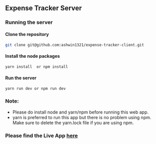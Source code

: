 ## Expense Tracker Server

### Running the server

#### Clone the repository
```bash
git clone git@github.com:ashwin1321/expense-tracker-client.git
```

#### Install the node packages
```bash
yarn install  or npm install
```
#### Run the server
```bash
yarn run dev or npm run dev
```

### Note:
- Please do install node and yarn/npm before running this web app.
- yarn is preferred to run this app but there is no problem using npm. Make sure to delete the yarn.lock file if you are using npm.

### Please find the Live App [here]('https://expense-tracker-client-oxvv.onrender.com/login)